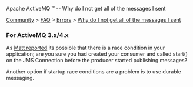Apache ActiveMQ ™ -- Why do I not get all of the messages I sent 

[Community](community.md) > [FAQ](CommunityCommunity/Community/faq.md) > [Errors](Community/FAQCommunity/FAQ/Community/FAQ/errors.md) > [Why do I not get all of the messages I sent](Community/FAQ/ErrorsCommunity/FAQ/Errors/Community/FAQ/Errors/why-do-i-not-get-all-of-the-messages-i-sent.md)


### **For ActiveMQ 3.x/4.x**

As [Matt reported](http://forums.logicblaze.com/posts/list/0/14.page#37) its possible that there is a race condition in your application; are you sure you had created your consumer and called start() on the JMS Connection before the producer started publishing messages?

Another option if startup race conditions are a problem is to use durable messaging.

